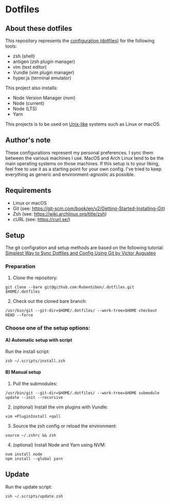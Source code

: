# Dotfiles

## About these dotfiles

This repository represents the [configuration (dotfiles)](https://en.wikipedia.org/wiki/Hidden_file_and_hidden_directory) for the following tools:

- zsh (shell)
- antigen (zsh plugin manager)
- vim (text editor)
- Vundle (vim plugin manager)
- hyper.js (terminal emulator)

This project also installs:

- Node Version Manager (nvm)
- Node (current)
- Node (LTS)
- Yarn

This projects is to be used on [Unix-like](https://en.wikipedia.org/wiki/Unix-like) systems such as Linux or macOS.

## Author's note

These configurations represent my personal preferences. I sync them between the various machines I use. MacOS and Arch Linux tend to be the main operating systems on those machines. If this setup is to your liking, feel free to use it as a starting point for your own config. I've tried to keep everything as generic and environment-agnostic as possible.

## Requirements

- Linux or macOS
- Git (see: https://git-scm.com/book/en/v2/Getting-Started-Installing-Git)
- Zsh (see: https://wiki.archlinux.org/title/zsh)
- cURL (see: https://curl.se/)

## Setup

The git configration and setup methods are based on the following tutorial: [Simplest Way to Sync Dotfiles and Config Using Git by Victor Augusteo](https://medium.com/@augusteo/simplest-way-to-sync-dotfiles-and-config-using-git-14051af8703a)

### Preparation

1. Clone the repository:

`git clone --bare git@github.com:RubenSibon/.dotfiles.git $HOME/.dotfiles`

2. Check out the cloned bare branch:

`/usr/bin/git --git-dir=$HOME/.dotfiles/ --work-tree=$HOME checkout HEAD --force`

### Choose one of the setup options:

#### A) Automatic setup with script

Run the install script:

`zsh ~/.scripts/install.zsh`

#### B) Manual setup

1. Pull the submodules:

`/usr/bin/git --git-dir=$HOME/.dotfiles/ --work-tree=$HOME submodule update --init --recursive`

2. (optional) Install the vim plugins with Vundle:

`vim +PluginInstall +qall`

3. Source the zsh config or reload the environment:

`source ~/.zshrc && zsh`

4. (optional) Install Node and Yarn using NVM:

```
nvm install node
npm install --global yarn
```

## Update

Run the update script:

`zsh ~/.scripts/update.zsh`

